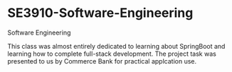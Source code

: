 # SE3910-Software-Engineering
Software Engineering

This class was almost entirely dedicated to learning about SpringBoot and learning how to complete full-stack development.
The project task was presented to us by Commerce Bank for practical applcation use.
